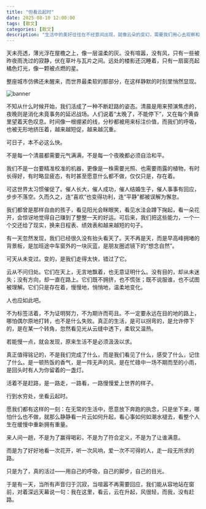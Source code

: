 ```yaml
---
title: "但看云起时"
date: 2025-08-10 12:00:00
tags: [散文]
categories: [散文]
description: "生活中的美好往往在不经意间出现，就像云朵的变幻，需要我们用心去观察和感受。"
---
```


天未亮透，薄光浮在屋檐之上，像一层温柔的灰。没有喧嚣，没有风，只有一些被昨夜雨洗过的寂静，伏在草叶与瓦片之间。远处的楼影还沉睡着，只有一扇窗亮起橘色灯光，像一颗被点燃的星。

整座城市仿佛还未醒来，而世界最柔软的那部分，在这样静默的时刻里悄然显现。

![banner](https://oss.fhub.cn/note/202506292027259.png)

不知从什么时候开始，我们活成了一种不断赶路的姿态。清晨是用来预演焦虑的，夜晚则是消化未竟事务的延迟战场。人们说着“太晚了，不能停下”，又在每个黄昏里望着天色叹息。时间像一根绷紧的线，分秒都被用来标注价值，而我们的呼吸，也被无形地挤压着，越来越短促，越来越沉重。

可日子，本不必这么快。

不是每一个清晨都需要元气满满，不是每一个夜晚都必须自洽和平。

我们不是一台要精准校准的机器，更像是一株需要光照、也需要雨露的植物，有时长得好，有时略显疲态，有时甚至愿意什么都不做，仅仅只是，存在着。

可这世界太习惯催促了。催人长大，催人成功，催人结婚生子，催人事事有回应，步步不落空。久而久之，连“喜欢”也变得功利，连“平静”都被误解为懈怠。

我们都曾是那样自由的孩子，看见阳光会眯眼笑，看见水洼会蹲下掬起，看一朵花开，会惊讶地觉得自己赚到了整整一天的好运。可后来，我们把这些能力，一个一个交还给了现实，换来日程表、绩效表和越来越短的句子。

有一天忽然发现，我们已经很久没有抬头看天了。天不再是天，而是早高峰拥堵的背景板，是加班途中车窗外的一块灰蓝，是朋友圈滤镜下的“想念自然”。

可天从未变过。变的，是我们走得太快，错过了它。

云从不问归处。它们在天上，无言地飘着，也无意证明什么。没有目的，却从未迷失；没有方向，却一直在路上。它们既不拥挤，也不慌张；既不说服谁，也不试图被理解。它们只是存在着，慢慢地，悄悄地，温柔地变化。

人也应如此吧。

不为标签活着，不为证明努力，不为期许而苟且。不一定要永远在目的地的路上，哪怕偶尔原地打转，也不是什么失败。真正的生活，是可以拐弯的，是允许停下的，是在某一个转角，忽然看见光从云缝中透下，柔软又温热。

若能慢一点，就会发现，原来生活不是必须汲汲以求。

真正值得铭记的，不是我们完成了什么，而是我们看见了什么，感受了什么，记住了什么。是一顿热饭的香气，是一阵无声的风，是在忙碌中一场不期而至的小雨，是回头时有人为你留着的一盏灯。

活着不是赶路，是一路走，一路看，一路慢慢爱上世界的样子。

行到水穷处，坐看云起时。

愿我们都有这样的一刻：在无常的生活中，愿意放下奔跑的执念，只是坐下来，哪怕什么也不做，就那么静静看一片云如何升起，看心事如何如潮水褪去，看整个人生在缓慢中重新拥有重量。

来人间一趟，不是为了赢得喝彩，不是为了符合定义，不是为了让谁满意。

而是为了好好地看一次花开，听一次风响，爱一次不可得的人，走一段无所求的路。

只是为了，真的活过——用自己的呼吸，自己的脚步，自己的目光。

于是有一天，当所有声音归于沉寂，当喧嚣不再需要回应，我们能从容地站在窗前，对着深远天幕说一句：我在这里，看云，云在升起，风很轻，而我，没有赶路。
